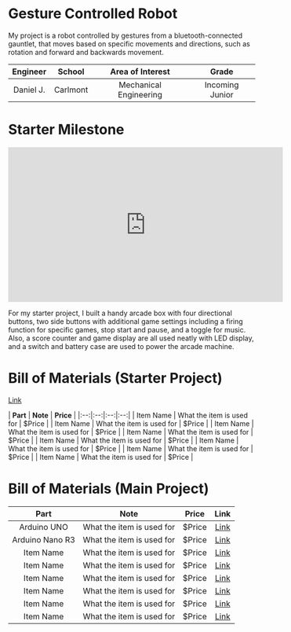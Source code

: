 # Gesture Controlled Robot
My project is a robot controlled by gestures from a bluetooth-connected gauntlet, that moves based on specific movements and directions, such as rotation and forward and backwards movement. 


<!---ADD BIGGEST CHALLENGE AND TAKEAWAY LATER-->

| **Engineer** | **School** | **Area of Interest** | **Grade** |
|:--:|:--:|:--:|:--:|
| Daniel J. | Carlmont | Mechanical Engineering | Incoming Junior

<!---**Replace the BlueStamp logo below with an image of yourself and your completed project. Follow the guide [here](https://tomcam.github.io/least-github-pages/adding-images-github-pages-site.html) if you need help.**

![Headstone Image](logo.svg)
  
# Final Milestone

**Don't forget to replace the text below with the embedding for your milestone video. Go to Youtube, click Share -> Embed, and copy and paste the code to replace what's below.**

<iframe width="560" height="315" src="https://www.youtube.com/embed/F7M7imOVGug" title="YouTube video player" frameborder="0" allow="accelerometer; autoplay; clipboard-write; encrypted-media; gyroscope; picture-in-picture; web-share" allowfullscreen></iframe>

For your final milestone, explain the outcome of your project. Key details to include are:
- What you've accomplished since your previous milestone
- What your biggest challenges and triumphs were at BSE
- A summary of key topics you learned about
- What you hope to learn in the future after everything you've learned at BSE



# Second Milestone

**Don't forget to replace the text below with the embedding for your milestone video. Go to Youtube, click Share -> Embed, and copy and paste the code to replace what's below.**

<iframe width="560" height="315" src="https://www.youtube.com/embed/y3VAmNlER5Y" title="YouTube video player" frameborder="0" allow="accelerometer; autoplay; clipboard-write; encrypted-media; gyroscope; picture-in-picture; web-share" allowfullscreen></iframe>

For your second milestone, explain what you've worked on since your previous milestone. You can highlight:
- Technical details of what you've accomplished and how they contribute to the final goal
- What has been surprising about the project so far
- Previous challenges you faced that you overcame
- What needs to be completed before your final milestone 

# First Milestone

**Don't forget to replace the text below with the embedding for your milestone video. Go to Youtube, click Share -> Embed, and copy and paste the code to replace what's below.**

<iframe width="560" height="315" src="https://www.youtube.com/embed/CaCazFBhYKs" title="YouTube video player" frameborder="0" allow="accelerometer; autoplay; clipboard-write; encrypted-media; gyroscope; picture-in-picture; web-share" allowfullscreen></iframe>

For your first milestone, describe what your project is and how you plan to build it. You can include:
- An explanation about the different components of your project and how they will all integrate together
- Technical progress you've made so far
- Challenges you're facing and solving in your future milestones
- What your plan is to complete your project
--->

# Starter Milestone

<iframe width="560" height="315" src="https://www.youtube.com/embed/gqJXe-XYi_0?si=VRvozP0RvAkL96Hh" title="YouTube video player" frameborder="0" allow="accelerometer; autoplay; clipboard-write; encrypted-media; gyroscope; picture-in-picture; web-share" referrerpolicy="strict-origin-when-cross-origin" allowfullscreen></iframe>

For my starter project, I built a handy arcade box with four directional buttons, two side buttons with additional game settings including a firing function for specific games, stop start and pause, and a toggle for music. Also, a score counter and game display are all used neatly with LED display, and a switch and battery case are used to power the arcade machine.



<!---
# Schematics 
Here's where you'll put images of your schematics. [Tinkercad](https://www.tinkercad.com/blog/official-guide-to-tinkercad-circuits) and [Fritzing](https://fritzing.org/learning/) are both great resoruces to create professional schematic diagrams, though BSE recommends Tinkercad becuase it can be done easily and for free in the browser. 

# Code
Here's where you'll put your code. The syntax below places it into a block of code. Follow the guide [here]([url](https://www.markdownguide.org/extended-syntax/)) to learn how to customize it to your project needs. 

```c++
void setup() {
  // put your setup code here, to run once:
  Serial.begin(9600);
  Serial.println("Hello World!");
}

void loop() {
  // put your main code here, to run repeatedly:

}
```
-->

# Bill of Materials &#40;Starter Project&#41;
<!--- Here's where you'll list the parts in your project. To add more rows, just copy and paste the example rows below.
Don't forget to place the link of where to buy each component inside the quotation marks in the corresponding row after href =. Follow the guide [here]([url](https://www.markdownguide.org/extended-syntax/)) to learn how to customize this to your project needs. -->
<a href="https://www.amazon.com/Electronic-Soldering-Practice-Comfortable-VOGURTIME/dp/B094QRRHC2/ref=sr_1_3?crid=12C0SOV36FG6M&dib=eyJ2IjoiMSJ9.Prj06eg0mzBHrfW8zuFr43Ott4t2wUOVBo8A8bYw0PqFZRlOEmgR5YwhMy7jXrdI2HlBjVttnEyYLz5CP684SzJyHmVMBp25vNna9o8wjV-df55ilTgj0xMy1CiRwkcnu6xqacZ3JUPlq8C3mQJwmEtoeokndNqpwpdkZBQMplM9vg3M-cfB0xM_nXdjeqHQ3bB707ehrzX6Llp-Euu3CTFzF8wgEqhPwo6RCvzbo5M.yyrFg8EXJr9BL5cOgZF551-8cIl91p0MSy8nGiilcpU&dib_tag=se&keywords=arcade%2Bsolder%2Bproject&qid=1717994267&sprefix=arcade%2Bsolder%2Bprojec%2Caps%2C147&sr=8-3&th=1">Link</a>

| **Part** | **Note** | **Price** |
|:--:|:--:|:--:|:--:|
| Item Name | What the item is used for | $Price |
| Item Name | What the item is used for | $Price |
| Item Name | What the item is used for | $Price |
| Item Name | What the item is used for | $Price |
| Item Name | What the item is used for | $Price |
| Item Name | What the item is used for | $Price |
| Item Name | What the item is used for | $Price |
| Item Name | What the item is used for | $Price | 

# Bill of Materials &#40;Main Project&#41;

| **Part** | **Note** | **Price** | **Link** |
|:--:|:--:|:--:|:--:|
| Arduino UNO | What the item is used for | $Price | <a href="https://www.amazon.com/Arduino-A000066-ARDUINO-UNO-R3/dp/B008GRTSV6/"> Link </a> |
| Arduino Nano R3 | What the item is used for | $Price | <a href="https://www.amazon.com/Arduino-A000066-ARDUINO-UNO-R3/dp/B008GRTSV6/"> Link </a> |
| Item Name | What the item is used for | $Price | <a href="https://www.amazon.com/Arduino-A000066-ARDUINO-UNO-R3/dp/B008GRTSV6/"> Link </a> |
| Item Name | What the item is used for | $Price | <a href="https://www.amazon.com/Arduino-A000066-ARDUINO-UNO-R3/dp/B008GRTSV6/"> Link </a> |
| Item Name | What the item is used for | $Price | <a href="https://www.amazon.com/Arduino-A000066-ARDUINO-UNO-R3/dp/B008GRTSV6/"> Link </a> |
| Item Name | What the item is used for | $Price | <a href="https://www.amazon.com/Arduino-A000066-ARDUINO-UNO-R3/dp/B008GRTSV6/"> Link </a> |
| Item Name | What the item is used for | $Price | <a href="https://www.amazon.com/Arduino-A000066-ARDUINO-UNO-R3/dp/B008GRTSV6/"> Link </a> |
| Item Name | What the item is used for | $Price | <a href="https://www.amazon.com/Arduino-A000066-ARDUINO-UNO-R3/dp/B008GRTSV6/"> Link </a> |

<!---# Other Resources/Examples
One of the best parts about Github is that you can view how other people set up their own work. Here are some past BSE portfolios that are awesome examples. You can view how they set up their portfolio, and you can view their index.md files to understand how they implemented different portfolio components.
- [Example 1](https://trashytuber.github.io/YimingJiaBlueStamp/)
- [Example 2](https://sviatil0.github.io/Sviatoslav_BSE/)
- [Example 3](https://arneshkumar.github.io/arneshbluestamp/)

To watch the BSE tutorial on how to create a portfolio, click here.
--->

